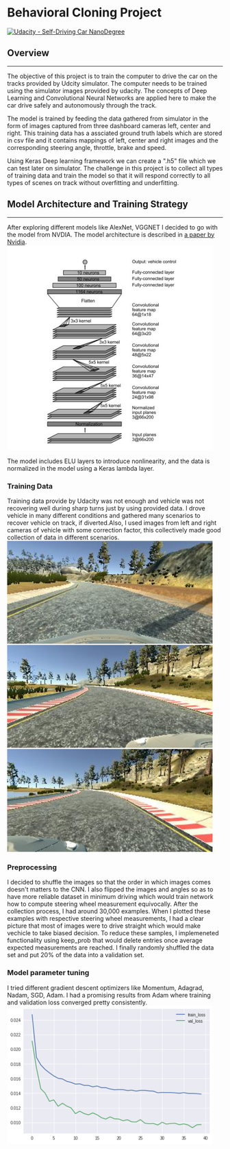 # Behavioral Cloning Project

[![Udacity - Self-Driving Car NanoDegree](https://s3.amazonaws.com/udacity-sdc/github/shield-carnd.svg)](http://www.udacity.com/drive)

## Overview
---
The objective of this project is to train the computer to drive the car on the tracks provided by Udcity simulator. The computer needs to be trained using the simulator images provided by udacity. The concepts of Deep Learning and Convolutional Neural Networks are applied here to make the car drive safely and autonomously through the track. 

The model is trained by feeding the data gathered from simulator in the form of images captured from three dashboard cameras left, center and right. This training data has a assciated ground truth labels which are stored in csv file and it contains mappings of left, center and right images and the corresponding steering angle, throttle, brake and speed. 

Using Keras Deep learning framework we can create a ".h5" file which we can test later on simulator. The challenge in this project is to collect all types of training data and train the model so that it will respond correctly to all types of scenes on track without overfitting and underfitting. 

## Model Architecture and Training Strategy
---
After exploring different models like AlexNet, VGGNET I decided to go with the model from NVDIA. The model architecture is described in [a paper by Nvidia](http://images.nvidia.com/content/tegra/automotive/images/2016/solutions/pdf/end-to-end-dl-using-px.pdf).  
<img src="examples/NVIDIA.jpg" width="480" alt="NVDIA Model" />

The model includes ELU layers to introduce nonlinearity, and the data is normalized in the model using a Keras lambda layer.

### Training Data
Training data provide by Udacity was not enough and vehicle was not recovering well during sharp turns just by using provided data. I drove vehicle in many different conditions and gathered many scenarios to recover vehicle on track, if diverted.Also, I used images from left and right cameras of vehicle with some correction factor, this collectively made good collection of data in different scenarios.
<img src="examples/center.jpg" width="480" alt="center" />
<img src="examples/left.jpg" width="480" alt="center" />
<img src="examples/right.jpg" width="480" alt="center" />

### Preprocessing
I decided to shuffle the images so that the order in which images comes doesn't matters to the CNN. I also flipped the images and angles so as to have more reliable dataset in minimum driving which would train network how to compute steering wheel measurement equivocally.
After the collection process, I had around 30,000 examples. 
When I plotted these examples with respective steering wheel measurements, I had a clear picture that most of images were to drive straight which would make vechicle to take biased decision. To reduce these samples, I implemeneted functionality using keep_prob that would delete entries once average expected measurements are reached.
I finally randomly shuffled the data set and put 20% of the data into a validation set.

### Model parameter tuning
I tried different gradient descent optimizers like Momentum, Adagrad, Nadam, SGD, Adam. I had a promising results from Adam where training and validation loss converged pretty consistently. <br />
<img src="examples/loss.jpg" width="480" alt="Training/Validation Loss" />
